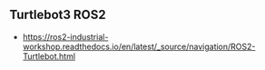 

## Turtlebot3 ROS2
* https://ros2-industrial-workshop.readthedocs.io/en/latest/_source/navigation/ROS2-Turtlebot.html

